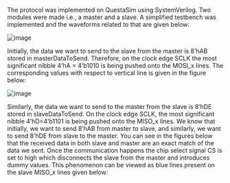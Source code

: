
The protocol was implemented on QuestaSim using SystemVerilog. Two modules were made i.e., a master and a slave. A simplified testbench was implemented and the waveforms related to that are given below:

![image](https://user-images.githubusercontent.com/61377755/170163040-93bbb1b6-dbf2-4814-ae74-8d1fee096b06.png)

Initially, the data we want to send to the slave from the master is 8’hAB stored in masterDataToSend. Therefore, on the clock edge SCLK the most significant nibble 4’hA = 4’b1010 is being pushed onto the MOSI_x lines. The corresponding values with respect to vertical line is given in the figure below:

![image](https://user-images.githubusercontent.com/61377755/170163123-8cf1da7c-0d22-4700-8316-c00723eeb41a.png)

Similarly, the data we want to send to the master from the slave is 8’hDE stored in slaveDataToSend. On the clock edge SCLK, the most significant nibble 4’hD=4’b1101 is being pushed onto the MISO_x lines. We know that initially, we want to send 8’hAB from master to slave, and similarly, we want to send 8’hDE from slave to the master. You can see in the figures below that the received data in both slave and master are an exact match of the data we sent. Once the communication happens the chip select signal CS is set to high which disconnects the slave from the master and introduces dummy values. This phenomenon can be viewed as blue lines present on the slave MISO_x lines given below: 


